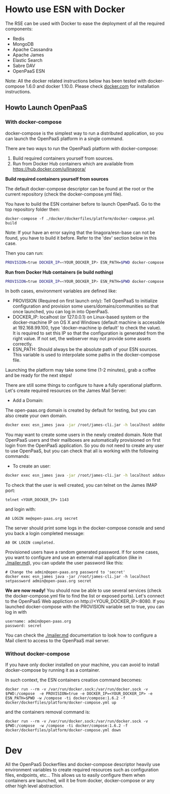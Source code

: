 # Howto use ESN with Docker

The RSE can be used with Docker to ease the deployment of all the required components:

- Redis
- MongoDB
- Apache Cassandra
- Apache James
- Elastic Search
- Sabre DAV
- OpenPaaS ESN

Note: All the docker related instructions below has been tested with docker-compose 1.6.0 and docker 1.10.0.
Please check [docker.com](http://docker.com) for installation instructions.

## Howto Launch OpenPaaS

### With docker-compose

docker-compose is the simplest way to run a distributed application, so you can launch the OpenPaaS platform in a single command.

There are two ways to run the OpenPaaS platform with docker-compose:

1. Build required containers yourself from sources.
2. Run from Docker Hub containers which are available from https://hub.docker.com/u/linagora/

**Build required containers yourself from sources**

The default docker-compose descriptor can be found at the root or the current repository (check the docker-compose.yml file).

You have to build the ESN container before to launch OpenPaaS. Go to the top repository folder then:

```
docker-compose -f ./docker/dockerfiles/platform/docker-compose.yml build
```

Note: If your have an error saying that the linagora/esn-base can not be found, you have to build it before. Refer to the 'dev' section below in this case.

Then you can run:

``` sh
PROVISION=true DOCKER_IP=<YOUR_DOCKER_IP> ESN_PATH=$PWD docker-compose -f ./docker/dockerfiles/platform/docker-compose.yml up
```

**Run from Docker Hub containers (ie build nothing)**

```bash
PROVISION=true DOCKER_IP=<YOUR_DOCKER_IP> ESN_PATH=$PWD docker-compose -f ./docker/dockerfiles/platform/docker-compose-images.yml up
```

In both cases, environment variables are defined like:

- PROVISION (Required on first launch only): Tell OpenPaaS to initialize configuration and provision some users/domains/communities so that once launched, you can log in into OpenPaaS.
- DOCKER_IP: localhost (or 127.0.0.1) on Linux-based system or the docker-machine IP on OS X and Windows (default machine is accessible at 192.168.99.100, type 'docker-machine ip default' to check the value). It is required to set this IP so that the configuration is generated from the right value. If not set, the webserver may not provide some assets correctly.
- ESN_PATH: Should always be the absolute path of your ESN sources. This variable is used to interpolate some paths in the docker-compose file.

Launching the platform may take some time (1-2 minutes), grab a coffee and be ready for the next steps!

There are still some things to configure to have a fully operational platform. Let's create required resources on the James Mail Server:

- Add a Domain:

The open-paas.org domain is created by default for testing, but you can also create your own domain.

```bash
docker exec esn_james java -jar /root/james-cli.jar -h localhost adddomain my-custom-domain.org
```

You may want to create some users in the newly created domain.
Note that OpenPaaS users and their mailboxes are automatically provisioned on first login from the OpenPaaS application.
So you do not need to create any user to use OpenPaaS, but you can check that all is working with the following commands:

- To create an user:

```bash
docker exec esn_james java -jar /root/james-cli.jar -h localhost adduser me@open-paas.org secret
```

To check that the user is well created, you can telnet on the James IMAP port:

```
telnet <YOUR_DOCKER_IP> 1143
```

and login with:

```
A0 LOGIN me@open-paas.org secret
```

The server should print some logs in the docker-compose console and send you back a login completed message:

```
A0 OK LOGIN completed.
```

Provisioned users have a random generated password. If for some cases, you want to configure and use an external mail application (like in [./mailer.md](./mailer.md)), you can update the user password like this:

```
# Change the admin@open-paas.org password to 'secret'
docker exec esn_james java -jar /root/james-cli.jar -h localhost setpassword admin@open-paas.org secret
```

**We are now ready!** You should now be able to use several services (check the docker-compose.yml file to find the list or exposed ports).
Let's connect to the OpenPaaS Web appliction on http://<YOUR_DOCKER_IP>:8080. If you launched docker-compose with the PROVISION variable set to true, you can log in with

```
username: admin@open-paas.org
password: secret
```

You can check the [./mailer.md](./mailer.md) documentation to look how to configure a Mail client to access to the OpenPaaS mail server.


### Without docker-compose

If you have only docker installed on your machine, you can avoid to install docker-compose by running it as a container.

In such context, the ESN containers creation command becomes:

```
docker run --rm -v /var/run/docker.sock:/var/run/docker.sock -v $PWD:/compose  -e PROVISION=true -e DOCKER_IP=<YOUR_DOCKER_IP> -e ESN_PATH=$PWD -w /compose -ti docker/compose:1.6.2 -f docker/dockerfiles/platform/docker-compose.yml up
```

and the containers removal command is:

```
docker run --rm -v /var/run/docker.sock:/var/run/docker.sock -v $PWD:/compose  -w /compose -ti docker/compose:1.6.2 -f docker/dockerfiles/platform/docker-compose.yml down
```

# Dev

All the OpenPaaS Dockerfiles and docker-compose descriptor heavily use environment variables to create required resources such as configuration files, endpoints, etc...
This allows us to easily configure them when containers are launched, will it be from docker, docker-compose or any other high level abstraction.
